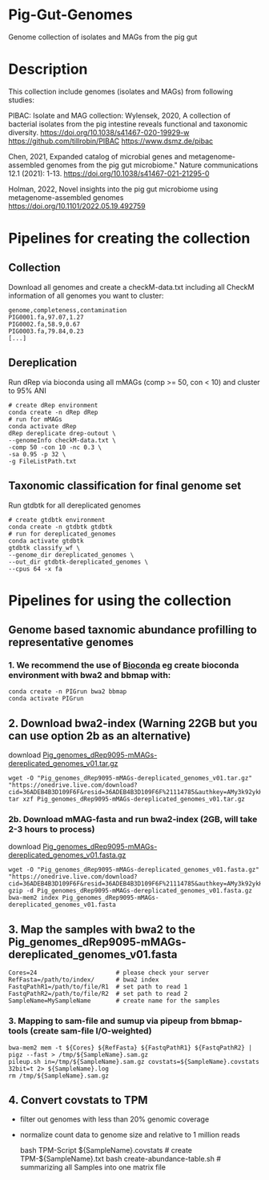 # Pig-Gut-Genomes
Genome collection of isolates and MAGs from the pig gut

# Description
This collection include genomes (isolates and MAGs) from following studies:

PIBAC: Isolate and MAG collection:
Wylensek, 2020, A collection of bacterial isolates from the pig intestine reveals functional and taxonomic diversity.
https://doi.org/10.1038/s41467-020-19929-w
https://github.com/tillrobin/PIBAC
https://www.dsmz.de/pibac

Chen, 2021, Expanded catalog of microbial genes and metagenome-assembled genomes from the pig gut microbiome." Nature communications 12.1 (2021): 1-13.
https://doi.org/10.1038/s41467-021-21295-0

Holman, 2022, Novel insights into the pig gut microbiome using metagenome-assembled genomes
https://doi.org/10.1101/2022.05.19.492759

# Pipelines for creating the collection

## Collection

Download all genomes and create a checkM-data.txt including all CheckM information of all genomes you want to cluster:

	genome,completeness,contamination
	PIG0001.fa,97.07,1.27
	PIG0002.fa,58.9,0.67
	PIG0003.fa,79.84,0.23
	[...]


## Dereplication

Run dRep via bioconda using all mMAGs (comp >= 50, con < 10) and cluster to 95% ANI

	# create dRep environment
	conda create -n dRep dRep
	# run for mMAGs
	conda activate dRep
	dRep dereplicate drep-outout \
	--genomeInfo checkM-data.txt \
	-comp 50 -con 10 -nc 0.3 \
	-sa 0.95 -p 32 \
	-g FileListPath.txt


## Taxonomic classification for final genome set

Run gtdbtk for all dereplicated genomes

	# create gtdbtk environment
	conda create -n gtdbtk gtdbtk
	# run for dereplicated_genomes
	conda activate gtdbtk
	gtdbtk classify_wf \
	--genome_dir dereplicated_genomes \
	--out_dir gtdbtk-dereplicated_genomes \
	--cpus 64 -x fa 

# Pipelines for using the collection


## Genome based taxnomic abundance profilling to representative genomes

### 1. We recommend the use of [Bioconda](http://bioconda.github.io/) eg create bioconda environment with bwa2 and bbmap with:

    conda create -n PIGrun bwa2 bbmap
	conda activate PIGrun

## 2. Download bwa2-index (Warning 22GB but you can use option 2b as an alternative)

download [Pig_genomes_dRep9095-mMAGs-dereplicated_genomes_v01.tar.gz](https://1drv.ms/u/s!Am-fED1L6602h4BiCGmCFUiqAgr5Sw?e=eukvhb)

	wget -O "Pig_genomes_dRep9095-mMAGs-dereplicated_genomes_v01.tar.gz" "https://onedrive.live.com/download?cid=36ADEB4B3D109F6F&resid=36ADEB4B3D109F6F%21114785&authkey=AMy3k92ykHzmXwk"
	tar xzf Pig_genomes_dRep9095-mMAGs-dereplicated_genomes_v01.tar.gz

### 2b. Download mMAG-fasta and run bwa2-index (2GB, will take 2-3 hours to process)

download [Pig_genomes_dRep9095-mMAGs-dereplicated_genomes_v01.fasta.gz](https://1drv.ms/f/s!Am-fED1L6602hcVH65QUhQZse5vOzA)

	wget -O "Pig_genomes_dRep9095-mMAGs-dereplicated_genomes_v01.fasta.gz" "https://onedrive.live.com/download?cid=36ADEB4B3D109F6F&resid=36ADEB4B3D109F6F%21114785&authkey=AMy3k92ykHzmXwk"
	gzip -d Pig_genomes_dRep9095-mMAGs-dereplicated_genomes_v01.fasta.gz
	bwa-mem2 index Pig_genomes_dRep9095-mMAGs-dereplicated_genomes_v01.fasta


## 3. Map the samples with bwa2 to the Pig_genomes_dRep9095-mMAGs-dereplicated_genomes_v01.fasta

	Cores=24                      # please check your server
	RefFasta=/path/to/index/      # bwa2 index
	FastqPathR1=/path/to/file/R1  # set path to read 1
	FastqPathR2=/path/to/file/R2  # set path to read 2
	SampleName=MySampleName       # create name for the samples

### 3. Mapping to sam-file and sumup via pipeup from bbmap-tools (create sam-file I/O-weighted)

    bwa-mem2 mem -t ${Cores} ${RefFasta} ${FastqPathR1} ${FastqPathR2} | pigz --fast > /tmp/${SampleName}.sam.gz
	pileup.sh in=/tmp/${SampleName}.sam.gz covstats=${SampleName}.covstats 32bit=t 2> ${SampleName}.log
	rm /tmp/${SampleName}.sam.gz


## 4. Convert covstats to TPM

- filter out genomes with less than 20% genomic coverage
- normalize count data to genome size and relative to 1 million reads

    bash TPM-Script ${SampleName}.covstats # create TPM-${SampleName}.txt
	bash create-abundance-table.sh         # summarizing all Samples into one matrix file


